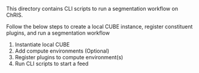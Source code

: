 This directory contains CLI scripts to run a segmentation workflow on ChRIS.

Follow the below steps to create a local CUBE instance, register constituent plugins, and run a segmentation workflow

1) Instantiate local CUBE
2) Add compute environments (Optional)
3) Register plugins to compute environment(s)
4) Run CLI scripts to start a feed
